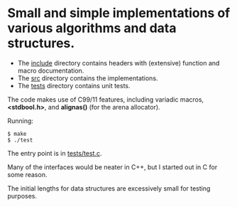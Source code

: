Small and simple implementations of various algorithms and data structures.
===========================================================================


* The [include](include) directory contains headers with (extensive) function and macro documentation.
* The [src](src) directory contains the implementations.
* The [tests](tests) directory contains unit tests.

The code makes use of C99/11 features, including variadic macros, <b>\<stdbool.h\></b>,
and <b>alignas()</b> (for the arena allocator).

Running:

    $ make
    $ ./test

The entry point is in [tests/test.c](tests/test.c)</b>.

Many of the interfaces would be neater in C++, but I started out in C for some
reason.

The initial lengths for data structures are excessively small
for testing purposes.
